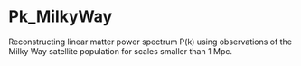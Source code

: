 # Pk_MilkyWay
Reconstructing  linear matter power spectrum P(k) using observations of the Milky Way satellite population for scales smaller than 1 Mpc.
